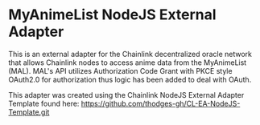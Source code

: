 # MyAnimeList NodeJS External Adapter

This is an external adapter for the Chainlink decentralized oracle network that allows Chainlink nodes to access anime data from the MyAnimeList (MAL). MAL's API utilizes Authorization Code Grant with PKCE style OAuth2.0 for authorization thus logic has been added to deal with OAuth.

This adapter was created using the Chainlink NodeJS External Adapter Template found here:
https://github.com/thodges-gh/CL-EA-NodeJS-Template.git
